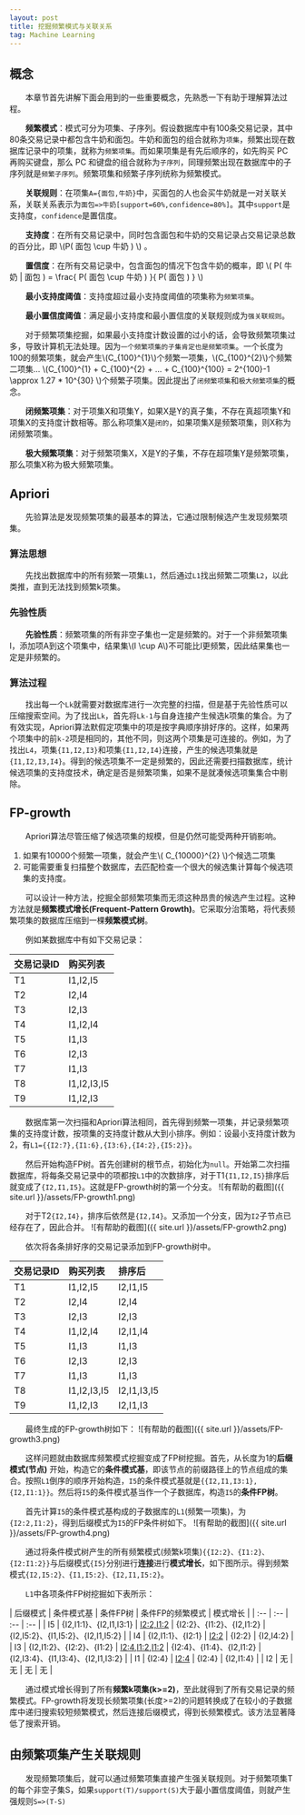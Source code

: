 ```yaml
---
layout: post
title: 挖掘频繁模式与关联关系
tag: Machine Learning
---
```

<script src="https://cdnjs.cloudflare.com/ajax/libs/mathjax/2.7.0/MathJax.js?config=TeX-AMS-MML_HTMLorMML" type="text/javascript"></script>

## 概念
　　本章节首先讲解下面会用到的一些重要概念，先熟悉一下有助于理解算法过程。

　　**频繁模式**：模式可分为项集、子序列。假设数据库中有100条交易记录，其中80条交易记录中都包含牛奶和面包。牛奶和面包的组合就称为`项集`，频繁出现在数据库记录中的项集，就称为`频繁项集`。而如果项集是有先后顺序的，如先购买 PC 再购买键盘，那么 PC 和键盘的组合就称为`子序列`，同理频繁出现在数据库中的子序列就是`频繁子序列`。频繁项集和频繁子序列统称为频繁模式。

　　**关联规则**：在项集`A={面包,牛奶}`中，买面包的人也会买牛奶就是一对关联关系，关联关系表示为`面包=>牛奶[support=60%,confidence=80%]`。其中`support`是支持度，`confidence`是置信度。

　　**支持度**：在所有交易记录中，同时包含面包和牛奶的交易记录占交易记录总数的百分比，即 \\(P( 面包 \cup 牛奶 ) \\) 。

　　**置信度**：在所有交易记录中，包含面包的情况下包含牛奶的概率，即 \\( P( 牛奶 \| 面包 ) = \frac{ P( 面包 \cup 牛奶 ) }{ P( 面包 ) } \\)

　　**最小支持度阈值**：支持度超过最小支持度阈值的项集称为`频繁项集`。 

　　**最小置信度阈值**：满足最小支持度和最小置信度的关联规则成为`强关联规则`。

　　对于频繁项集挖掘，如果最小支持度计数设置的过小的话，会导致频繁项集过多，导致计算机无法处理。因为`一个频繁项集的子集肯定也是频繁项集`。一个长度为100的频繁项集，就会产生\\(C_{100}^{1}\\)个频繁一项集，\\(C_{100}^{2}\\)个频繁二项集... \\(C_{100}^{1} + C_{100}^{2} + ... + C_{100}^{100} = 2^{100}-1 \approx 1.27 * 10^{30} \\)个频繁子项集。因此提出了`闭频繁项集`和`极大频繁项集`的概念。

　　**闭频繁项集**：对于项集X和项集Y，如果X是Y的真子集，不存在真超项集Y和项集X的支持度计数相等。那么称项集X是`闭的`，如果项集X是频繁项集，则X称为闭频繁项集。

　　**极大频繁项集**：对于频繁项集X，X是Y的子集，不存在超项集Y是频繁项集，那么项集X称为极大频繁项集。

## Apriori
　　先验算法是发现频繁项集的最基本的算法，它通过限制候选产生发现频繁项集。
### 算法思想
　　先找出数据库中的所有频繁一项集`L1`，然后通过`L1`找出频繁二项集`L2`，以此类推，直到无法找到频繁k项集。
### 先验性质
　　**先验性质**：频繁项集的所有非空子集也一定是频繁的。对于一个非频繁项集I，添加项A到这个项集中，结果集\\(I \cup A\\)不可能比I更频繁，因此结果集也一定是非频繁的。
### 算法过程
　　找出每一个`Lk`就需要对数据库进行一次完整的扫描，但是基于先验性质可以压缩搜索空间。为了找出`Lk`，首先将`Lk-1`与自身连接产生候选k项集的集合。为了有效实现，Apriori算法默假定项集中的项是按字典顺序排好序的。这样，如果两个项集中的前`k-2`项是相同的，其他不同，则这两个项集是可连接的。例如，为了找出`L4`，项集`{I1,I2,I3}`和项集`{I1,I2,I4}`连接，产生的候选项集就是`{I1,I2,I3,I4}`。得到的候选项集不一定是频繁的，因此还需要扫描数据库，统计候选项集的支持度技术，确定是否是频繁项集，如果不是就凑候选项集集合中剔除。
## FP-growth
　　Apriori算法尽管压缩了候选项集的规模，但是仍然可能受两种开销影响。

1. 如果有10000个频繁一项集，就会产生\\( C_{10000}^{2} \\)个候选二项集
2. 可能需要重复扫描整个数据库，去匹配检查一个很大的候选集计算每个候选项集的支持度。

　　可以设计一种方法，挖掘全部频繁项集而无须这种昂贵的候选产生过程。这种方法就是**频繁模式增长(Frequent-Pattern Growth)**。它采取分治策略，将代表频繁项集的数据库压缩到一棵**频繁模式树**。

　　例如某数据库中有如下交易记录：

| 交易记录ID | 购买列表 |
| :-- | :-- |
| T1 | I1,I2,I5 |
| T2 | I2,I4 |
| T3 | I2,I3 |
| T4 | I1,I2,I4 |
| T5 | I1,I3 |
| T6 | I2,I3 |
| T7 | I1,I3 |
| T8 | I1,I2,I3,I5 |
| T9 | I1,I2,I3 |

　　数据库第一次扫描和Apriori算法相同，首先得到频繁一项集，并记录频繁项集的支持度计数，按项集的支持度计数从大到小排序。例如：设最小支持度计数为2，有`L1={{I2:7},{I1:6},{I3:6},{I4:2},{I5:2}}`。

　　然后开始构造FP树。首先创建树的根节点，初始化为`null`。开始第二次扫描数据库，将每条交易记录中的项都按`L1`中的次数排序，对于T1`{I1,I2,I5}`排序后就变成了`{I2,I1,I5}`。这就是FP-growth树的第一个分支。
![有帮助的截图]({{ site.url }}/assets/FP-growth1.png)

　　对于T2`{I2,I4}`，排序后依然是`{I2,I4}`。又添加一个分支，因为`I2`子节点已经存在了，因此合并。
![有帮助的截图]({{ site.url }}/assets/FP-growth2.png)

　　依次将各条排好序的交易记录添加到FP-growth树中。

| 交易记录ID | 购买列表 | 排序后 |
| :-- | :-- | :-- |
| T1 | I1,I2,I5 | I2,I1,I5 |
| T2 | I2,I4 | I2,I4 |
| T3 | I2,I3 | I2,I3 |
| T4 | I1,I2,I4 | I2,I1,I4 |
| T5 | I1,I3 | I1,I3 |
| T6 | I2,I3 | I2,I3 |
| T7 | I1,I3 | I1,I3 |
| T8 | I1,I2,I3,I5 | I2,I1,I3,I5 |
| T9 | I1,I2,I3 | I2,I1,I3 |

　　最终生成的FP-growth树如下：
![有帮助的截图]({{ site.url }}/assets/FP-growth3.png)

　　这样问题就由数据库频繁模式挖掘变成了FP树挖掘。首先，从长度为1的**后缀模式(节点)** 开始，构造它的**条件模式基**，即该节点的前缀路径上的节点组成的集合。按照`L1`倒序的顺序开始构造，`I5`的条件模式基就是`{{I2,I1,I3:1},{I2,I1:1}}`。然后将`I5`的条件模式基当作一个子数据库，构造`I5`的**条件FP树**。

　　首先计算`I5`的条件模式基构成的子数据库的`L1`(频繁一项集)，为`{I2:2,I1:2}`，得到后缀模式为`I5`的FP条件树如下。
![有帮助的截图]({{ site.url }}/assets/FP-growth4.png)

　　通过将条件模式树产生的所有频繁模式(频繁k项集)`{{I2:2}、{I1:2}、{I2:I1:2}}`与后缀模式`{I5}`分别进行**连接**进行**模式增长**，如下图所示。得到频繁模式`{I2,I5:2}、{I1,I5:2}、{I2,I1,I5:2}`。

　　`L1`中各项条件FP树挖掘如下表所示：

| 后缀模式 | 条件模式基 | 条件FP树 | 条件FP的频繁模式 | 模式增长 |
| :-- | :-- | :-- | :-- |
| I5 | {I2,I1:1}、{I2,I1,I3:1} | <I2:2,I1:2> | {I2:2}、{I1:2}、{I2,I1:2} | {I2,I5:2}、{I1,I5:2}、{I2,I1,I5:2} |
| I4 | {I2,I1:1}、{I2:1} | <I2:2> | {I2:2} | {I2,I4:2} |
| I3 | {I2,I1:2}、{I2:2}、{I1:2} | <I2:4,I1:2>,<I1:2> | {I2:4}、{I1:4}、{I2,I1:2} | {I2,I3:4}、{I1,I3:4}、{I2,I1,I3:2} |
| I1 | {I2:4} | <I2:4> | {I2:4} | {I2,I1:4} |
| I2 | 无 | 无 | 无 | 无 |

　　通过模式增长得到了所有**频繁k项集(k>=2)**，至此就得到了所有交易记录的频繁模式。FP-growth将发现长频繁项集(长度>=2)的问题转换成了在较小的子数据库中递归搜索较短频繁模式，然后连接后缀模式，得到长频繁模式。该方法显著降低了搜索开销。

## 由频繁项集产生关联规则
　　发现频繁项集后，就可以通过频繁项集直接产生强关联规则。对于频繁项集T的每个非空子集S，如果`support(T)/support(S)`大于最小置信度阈值，则就产生强规则`S=>(T-S)`
